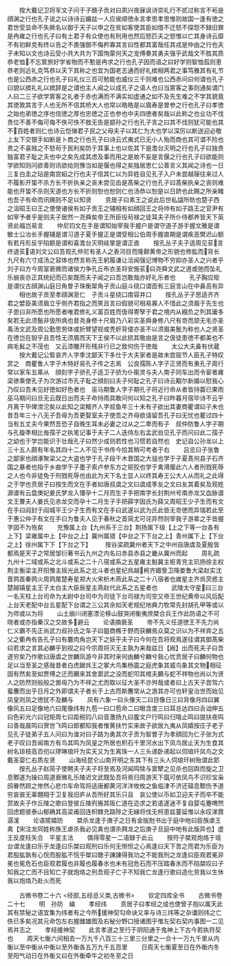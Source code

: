 <!-- { "loadSidebar": true } -->
　　按大戴记卫将军文子问于子赣子贡对曰夙兴夜寐讽诗崇礼行不贰过称言不茍是顔渊之行也孔子说之以诗诗云媚兹一人应侯顺徳永言孝思孝思惟则故国一逢有徳之君世受显命不失厥名以御于天子以申之在贫如客使其臣如借不迁怒不探怨不録旧罪是冉雍之行也孔子曰有土君子有众使也有刑用也然后怒匹夫之怒惟以亡其身诗云靡不有初鲜克有终以告之不畏强御不侮矜寡其言曰性都其富哉任其戎是仲由之行也夫子未知以文也诗云受小共大共为下国恂蒙何天之宠傅奏其勇夫强乎武哉文不胜其质恭老恤不忘賔旅好学省物而不懃是冉求之行也孔子因而语之曰好学则智恤孤则恵恭老则近礼克笃恭以天下其称之也宜为国老志通而好礼摈相两君之事笃雅其有礼节也是公西赤之行也孔子曰礼仪三百可勉能也威仪三千则难也公西赤问曰何谓也孔子曰貌以摈礼礼以摈辞是之谓也主人闻之以成孔子之语人也曰当賔客之事则通矣谓门人曰二三子欲学賔客之礼者于赤也满而不满实如虚通之如不及先生难之不学其貌竟其徳敦其言于人也无所不信其桥大人也常以皓皓是以眉寿是曽参之行也孔子曰孝徳之始也弟徳之序也信徳之厚也忠徳之正也参也中夫四徳者矣哉以此称之也业功不伐贵位不善不侮可侮不佚可佚不敖无告是颛孙之行也孔子言之曰其不伐则犹可能也其不百姓者则仁也诗云恺悌君子民之父母夫子以其仁为大也学以深厉以断送迎必敬上友下交银手如断是卜商之行也孔子曰诗云式夷式已无小人殆而商也其可谓不险也贵之不喜贱之不怒茍于民利矣防于其事上也以佐其下是澹台灭明之行也孔子曰独贵独富君子耻之夫也中之矣先成其虑及事而用之是故不妄是言偃之行也孔子曰欲能则学欲知则问欲善则讯欲给则豫当如是偃也得之矣独居思仁公善言义其闻之诗也一日三复白圭之玷是南宫縚之行也夫子信其仁以为异姓自见孔子入户未尝越屦往来过人不履影开蛰不杀方长不折执亲之丧未尝见齿是髙柴之行也孔子曰髙柴执亲之丧则难能也开蛰不杀则天道也方长不折则恕也恕则仁也汤恭以恕是以日跻也此赐之所亲睹也吾子有命而讯赐则不足以知贤
　　贲居子曰素王之说此后世私諡所昉也楚子西之沮昭王曰王之使使诸侯有如子贡王之辅相有如顔回王之将帅有如子路王之官尹有如宰予者乎是则夫子居然一尧舜矣帝王所臣役茍禄之徒耳夫子所仆侍都养皆天下英贤此福岂易言
　　仲尼钧文在手是谓知始宰我手握户是谓守道子游手握文雅是谓敏士公冶长手握辅是谓习道子夏手握正是谓受相公伯周手握直期是谓疾恶樊迟山额有若月形反宇陷额是谓和喜澹台灭明岐掌是谓正直
　　按孔丛子夫子适周见苌言终退苌语刘文公曰吾观孔仲尼有圣人之表河目而隆颡黄帝之形貌也修肱而背长九尺有六寸成汤之容体也然言称先王躬履谦让洽闻强记博物不穷抑亦圣人之兴者乎刘子曰方今周室衰微而诸侯力争孔丘布衣圣将安施苌曰尧舜文武之道或弛而坠礼乐崩丧亦正其统纪而已矣既而夫子闻之曰吾岂敢哉亦好礼乐者也
　　孔子胸应矩是谓仪古顔渊山庭日角曽子珠衡犀角子贡山庭斗绕口谓靣有三庭言山在中鼻高有异
　　相也故子贡至孝顔渊至仁　子贡斗星绕口南容井口
　　按孔丛子子思适齐齐君之嬖臣美须眉立乎侧齐君指之而笑且言曰假貌可相易寡人不惜此之须眉于先生也子思曰非所愿也所愿者唯君修礼义富百姓而伋得寄孥于君之境内从繦负之列其庸多矣若无此须鬛非伋所病也昔尧身修十尺眉乃八彩实圣舜身修八尺有竒而颔无毛亦圣禹汤文武及周公勤思劳体或折臂望视或秃骭背偻亦圣不以须眉美鬛为称也人之贤圣在徳岂在貎乎且吾性无须眉而天下王侯不以此损其敬由是言之伋徒患徳不都美也不病毛鬂之不茂也　又云漆雕开形残非行已之致何伤于徳哉
　　太公大夫鼻有伏蔵
　　按大戴记公晳哀齐人字季沈鄙天下多仕于大夫家者是故未尝屈节人臣孔子特叹赏之　商瞿鲁人字子木特好易孔子传之志焉　公良孺陈人字子正贤而有勇孔子周行常以家车五乘从　顔刻字子骄孔子适卫子骄为仆衞灵与夫人南子同车出而令宦者雍梁骖乘使孔子为次游过市孔子耻之顔刻曰夫子何耻之孔子曰诗云觏尔新婚以慰我心乃叹曰吾未见好徳如好色者也　巫马期鲁人字子期孔子将近行命从者皆持葢已果雨巫马期问曰旦无云既日出而夫子命持雨具敢问何以知之孔子曰昨暮月宿毕诗不云乎月离于毕俾滂沱矣以此知之梁鳣齐人字叔鱼年三十未有子欲出其妻商瞿谓曰子未也昔吾年三十八无子吾毋为吾更娶室夫子使吾之齐母欲请留吾孔子曰无忧也瞿过四十当有五丈夫今果然吾恐子自晚生耳未必妻之过从之二秊而有子　叔仲防鲁人字子期与孔璇秊相比毎孺子之执笔记事于夫子二人迭侍左右孟武伯见孔子而问曰此二孺子之幼也于学岂能识于壮哉孔子曰然少成则若性也习惯若自然也　史记自公孙龙以上三十五人颇有年名其四十二人不见于书传今拾其稍可考者于右
　　吕览曰子张鲁之鄙家也顔涿聚梁父之大盗也学于孔子段干木晋国之大驵也学于子夏髙何县子石齐国之暴者也指于乡曲学于子墨子索卢参东方之钜狡也学于禽滑厘此六人者刑戮死辱之人也今非徒免于刑戮死辱也由此为天下名士显人以终其寿王公大人从而礼之此得之于学也贲居子曰按生而文在手者如唐叔虞之文曰虞成季友之文曰友其着矣及观姓源谱有云盘庚妃姜氏梦龙入懐孕十二月而生子手把南字长封荆州号南赤龙又血脉谱文王曹夫人姜氏见赤龙交而孕十二月生子手把薛字因氏为薛又周昭王少子生而有文在手曰阎封于阎城平王少子生而有文在手曰武遂以武为氏此皆无竒徳而异瑞若此至于惠公仲子有文在手曰为鲁夫人见于春秋之首简尤可诧异然则宰我子游辈之手皆握字固不为恠矣
　　兖豫属上台【九州系于三台】荆扬属下级【上之下等一台各有上下】梁雍属中上【中台之上】冀州属错【中台之下下台之上】青州属下上【下台之上】徐州属下下【下台之下】
　　按谷梁疏冀州者天下之中州自唐虞及夏殷皆都焉是天子之常居邹衍著书云九州之内名曰赤县赤县之畿从冀州而起
　　周礼疏九州十二域或系之北斗或系之二十八宿或系之五星雍主魁冀主枢青兖主玑扬徐主权荆主衡梁主开阳豫主摇光此系之北斗者也星纪呉越枵齐娵訾卫降娄鲁大梁赵实沈晋鹑首秦鹑火周鹑尾楚寿星郑大火宋析木燕此系之二十八宿者也嵗星主齐呉荧惑主楚越镇星主王子太白主大臣辰星主燕赵代此系之五星者也
　　武陵太守星曰三台一名天柱上台司命为太尉中台司中为司徒下台司禄为司空又帝王世纪黄帝以风后配上台天老配中台五星配下台谓之三公其余如天老规纪地典力牧常先封胡孔甲等或以为师或以为将
　　山土崩川闭塞漂沦移山鼓哭闭衡夷庶桀合兵王作此防语之不可晓者或亦指秦汉之交故多避云
　　论语摘衰圣
　　帝不先义任道徳王不先力尚仁义霸不先正尚武力叔孙氏之车子曰鉏商樵于野而获麟焉众莫之识以为不祥弃之五父之衢冉有告孔子曰有麏肉角岂天下之妖乎夫子曰今何在吾将观焉遂往谓其御髙柴曰若求之言其必麟乎到视之曰今宗周将灭无主孰为来哉兹日【阙】出而死夫子曰吾道穷矣乃作歌曰唐虞之世麟凤游今非其时来何由麟兮麟兮我心忧贲居子曰麟何物也足以当至圣之感哉昔者白虎踞呉王之冢大鸟集杨震之庭虎象其威鸟象其文物相征固有然矣至如贾傅之迁而鵩来其舍窦武之没而蛇叩其棺夫鵩与蛇不祥物也尚以为贤人之防然则般般之兽毋乃为不祥之尤而取以征大圣不亦舛哉或者曰上古天子尝驾六蜚麐而出乎日月之外即谓夫子者长于上古而斯麐常从之游其亦可也轩皇治世而始见凤皇则凤之徳犹不及麟与
　　凤有六象一曰头像天二曰目像日三曰背像月四曰翼像风五曰足像地六曰尾像纬有九苞一曰口苞命二曰眼含度三曰耳总达四曰舌诎伸五曰色彩光六曰冠矩周七曰距税钧八曰音激扬九曰腹文户行鸣曰归嘻止鸣曰提扶夜鸣曰善哉晨鸣曰贺世飞鸣曰郎都知我者惟黄扶竹实来故子欲居九夷从凤嬉按庄子老子见孔子徒弟子五人问曰为谁对曰子路为勇其次子贡为智曽子为孝顔回为仁子张为式老子叹曰吾闻南方有鸟其鸣为凤皇之所居也积石千里河水出下凤鸟居止天为生食其树名琼枝高百仞以璆琳琅玕为实天又为生离珠一人三头递卧递起以伺琅玕凤鸟之文戴圣婴仁右质左贤
　　山海经昆仑山南开明之东其下有三头人伺琅玕树殆谓此耶
　　按孔丛子赵简子使聘夫子夫子将至焉及河闻鸣犊与窦犫之见杀也回舆而旋之卫息鄹遂为操曰周道衰微礼乐陵迟文武既坠吾将焉归周游天下靡可依凤鸟不识珍宝枭鸱眷然顾之惨然心悲巾车命驾将适唐都黄河洋洋攸攸之鱼临津不济还辕息鄹伤予道穷哀彼无辜翺翔于卫复我旧庐从吾所好其乐只且　哀公使以币如卫迎夫子而卒不能赏故夫子作丘陵之歌曰登彼丘陵峛崺其阪仁道在迩求之若逺遂迷不复自婴屯蹇喟然回虑题彼泰山郁确其高梁甫回连枳棘充路陟之无縁将伐无柯患兹蔓延惟以永叹涕霣潺湲
　　论语隂嬉防
　　桀杀龙逢于庚子之日有金版尅书出于庭中地曰臣族虐王禽【宋注龙同姓称族王虐杀我必见禽也谓杀闗龙之后庚子旦庭中地有此版异也】虚王反度枉矢合　平星主法
　　偶得零星一二语録于此云
　　按符子桀观炮烙于瑶台谓龙逢曰乐乎龙逢曰乐桀曰观刑曰乐何无恻怛之心焉逢曰天下苦之而君为乐臣为君股肱孰有心恱而股肱不恱乎桀曰聴子諌諌得我功之不能我刑之龙逢曰臣观君冕非冕也冕危石也臣观君履也非履也履春氷也未有冠危石而不压踏春氷而不陷桀叹曰子知我之亡而不目知亡子就炮烙之刑吾观子亡子不知我亡龙逢行歌曰造化劳我以生休我以炮烙乃赴火而死









　　古微书卷二十六
<经部,五经总义类,古微书>
　　钦定四库全书
　　古微书卷二十七
　　明　孙防　编
　　孝经纬
　　贲居子曰孝经之成也使曾子抱以属天此其有禁秘之语宜集为纬者有之今所援神契勾命诀又率与诗三纬等之杂谶则纬之亡佚已多矣况其元命包左右握雌雄图及右秘分野口授诸图乎惟左契右契内事图一二见焉并志之
　　孝经援神契
　　此言孝道之至行于阴阳通于鬼神上下古今若执符契也
　　周天七衡六间相去一万九千八百三十三里三分里之一合十一万九千里从内衡以至中衡从中衡以至外衡各五万九千五百里
　　日周天七衡夏至日在外衡内冬至阳气动日在外衡又曰在外衡牵牛之初冬至之日
